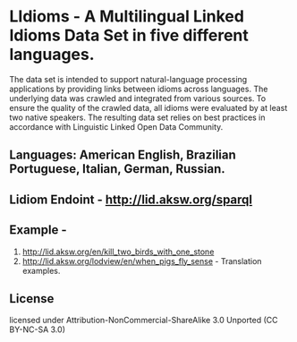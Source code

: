 # LIdioms - A Multilingual Linked Idioms Data Set in five different languages. 

The data set is intended to support natural-language processing applications by providing links between idioms across languages.
The underlying data was crawled and integrated from various sources. To ensure the quality of the crawled data, all idioms were
evaluated by at least two native speakers. The resulting data set relies on best practices in accordance with
Linguistic Linked Open Data Community.

## Languages: American English, Brazilian Portuguese, Italian, German, Russian.

## Lidiom Endoint - http://lid.aksw.org/sparql

## Example - 

1. http://lid.aksw.org/en/kill_two_birds_with_one_stone
2. http://lid.aksw.org/lodview/en/when_pigs_fly_sense - Translation examples.

## License

licensed under Attribution-NonCommercial-ShareAlike 3.0 Unported (CC BY-NC-SA 3.0)
